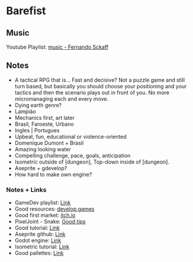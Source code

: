 # Barefist

## Music

Youtube Playlist: [music - Fernando Sckaff](https://www.youtube.com/playlist?list=PLnTt2L3qrDQy5bJBFcHTaJkwxFbP5h5xC)

## Notes

- A tactical RPG that is... Fast and decisive? Not a puzzle game and still turn based, but basically you should choose your positioning and your tactics and then the scenario plays out in front of you. No more micromanaging each and every move.
- Dying earth genre?
- Lampião
- Mechanics first, art later
- Brasil, Faroeste, Urbano
- Ingles | Portugues
- Upbeat, fun, educational or violence-oriented
- Domenique Dumont + Brasil
- Amazing looking water
- Compelling challenge, pace, goals, anticipation
- Isometric outside of [dungeon], Top-down inside of [dungeon].
- Aseprite + gdevelop?
- How hard to make own engine?

### Notes + Links

- GameDev playlist: [Link](https://www.youtube.com/playlist?list=PLgm7ztQ7kcIYBB_2C58aCM8oMd_ttggQu)
- Good resources: [develop.games](https://develop.games/)
- Good first market: [itch.io](https://itch.io/)
- PixelJoint - Snake: [Good tips](https://pixeljoint.com/2015/10/06/4781/Pixel_Artist_-_Snake.htm)
- Good tutorial: [Link](https://pixeljoint.com/forum/forum_posts.asp?TID=11299)
- Aseprite github: [Link](https://github.com/aseprite/aseprite)
- Godot engine: [Link](https://godotengine.org/)
- Isometric tutorial: [Link](https://www.slynyrd.com/blog/2022/11/28/pixelblog-41-isometric-pixel-art)
- Good pallettes: [Link](https://www.colourlovers.com/palettes/most-loved/all-time/meta)
